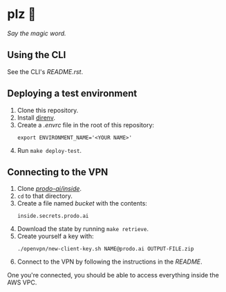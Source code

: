 # plz 🙏

*Say the magic word.*

## Using the CLI

See the CLI's *README.rst*.

## Deploying a test environment

1. Clone this repository.
2. Install [direnv](https://direnv.net/).
3. Create a *.envrc* file in the root of this repository:
   ```
   export ENVIRONMENT_NAME='<YOUR NAME>'
   ```
4. Run `make deploy-test`.

## Connecting to the VPN

1. Clone [*prodo-ai/inside*](https://github.com/prodo-ai/inside).
2. `cd` to that directory.
3. Create a file named *bucket* with the contents:
   ```
   inside.secrets.prodo.ai
   ```
4. Download the state by running `make retrieve`.
5. Create yourself a key with:
   ```
   ./openvpn/new-client-key.sh NAME@prodo.ai OUTPUT-FILE.zip
   ```
6. Connect to the VPN by following the instructions in the *README*.

One you're connected, you should be able to access everything inside the AWS VPC.
